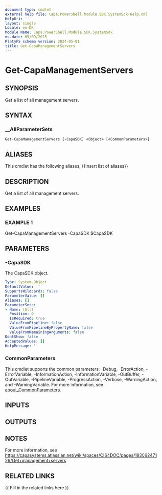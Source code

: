 ```yaml
---
document type: cmdlet
external help file: Capa.PowerShell.Module.SDK.SystemSdk-Help.xml
HelpUri: ''
layout: single
Locale: en-DK
Module Name: Capa.PowerShell.Module.SDK.SystemSdk
ms.date: 05/09/2025
PlatyPS schema version: 2024-05-01
title: Get-CapaManagementServers
---
```


# Get-CapaManagementServers

## SYNOPSIS

Get a list of all management servers.

## SYNTAX

### __AllParameterSets

```
Get-CapaManagementServers [-CapaSDK] <Object> [<CommonParameters>]
```

## ALIASES

This cmdlet has the following aliases,
  {{Insert list of aliases}}

## DESCRIPTION

Get a list of all management servers.

## EXAMPLES

### EXAMPLE 1

Get-CapaManagementServers -CapaSDK $CapaSDK

## PARAMETERS

### -CapaSDK

The CapaSDK object.

```yaml
Type: System.Object
DefaultValue: ''
SupportsWildcards: false
ParameterValue: []
Aliases: []
ParameterSets:
- Name: (All)
  Position: 0
  IsRequired: true
  ValueFromPipeline: false
  ValueFromPipelineByPropertyName: false
  ValueFromRemainingArguments: false
DontShow: false
AcceptedValues: []
HelpMessage: ''
```

### CommonParameters

This cmdlet supports the common parameters: -Debug, -ErrorAction, -ErrorVariable,
-InformationAction, -InformationVariable, -OutBuffer, -OutVariable, -PipelineVariable,
-ProgressAction, -Verbose, -WarningAction, and -WarningVariable. For more information, see
[about_CommonParameters](https://go.microsoft.com/fwlink/?LinkID=113216).

## INPUTS

## OUTPUTS

## NOTES

For more information, see https://capasystems.atlassian.net/wiki/spaces/CI64DOC/pages/19306247126/Get+management+servers


## RELATED LINKS

{{ Fill in the related links here }}

